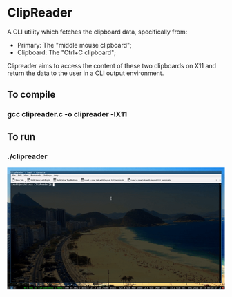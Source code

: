 # ClipReader

A CLI utility which fetches the clipboard data, specifically from:
- Primary: The "middle mouse clipboard";
- Clipboard: The "Ctrl+C clipboard";

Clipreader aims to access the content of these two clipboards on X11 and return the data to the user in a CLI output environment.

## To compile
### gcc clipreader.c -o clipreader -lX11

## To run
### ./clipreader

![](clipreader.gif)

